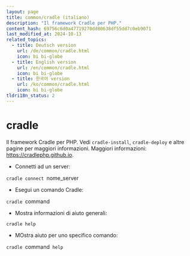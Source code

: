 ```yaml
---
layout: page
title: common/cradle (italiano)
description: "Il framework Cradle per PHP."
content_hash: 69756c6d0a47719270dd80638df55dd7c0eb9071
last_modified_at: 2024-10-13
related_topics:
  - title: Deutsch version
    url: /de/common/cradle.html
    icon: bi bi-globe
  - title: English version
    url: /en/common/cradle.html
    icon: bi bi-globe
  - title: 한국어 version
    url: /ko/common/cradle.html
    icon: bi bi-globe
tldri18n_status: 2
---
```

# cradle

Il framework Cradle per PHP.
Vedi `cradle-install`, `cradle-deploy` e altre pagine per maggiori informazioni.
Maggiori informazioni: <https://cradlephp.github.io>.

- Connetti ad un server:

`cradle connect `<span class="tldr-var badge badge-pill bg-dark-lm bg-white-dm text-white-lm text-dark-dm font-weight-bold">nome_server</span>

- Esegui un comando Cradle:

`cradle `<span class="tldr-var badge badge-pill bg-dark-lm bg-white-dm text-white-lm text-dark-dm font-weight-bold">command</span>

- Mostra informazioni di aiuto generali:

`cradle help`

- MOstra aiuto per uno specifico comando:

`cradle `<span class="tldr-var badge badge-pill bg-dark-lm bg-white-dm text-white-lm text-dark-dm font-weight-bold">command</span>` help`
